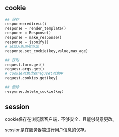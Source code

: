 ## cookie

```python
## 保存
response=redirect()
response = render_template()
response = Response()
response = make_response()
response = jsonify()
# 通过对象调用方法
response.set_cookie(key,value,max_age)

## 获取
request.form.get()
request.args.get()
# cookie对象也在requset对象中
request.cookies.get(key)

## 删除
response.delete_cookie(key)
```

## session

cookie保存在浏览器客户端，不够安全，且能够随意更改。

session是在服务器端进行用户信息的保存。 

